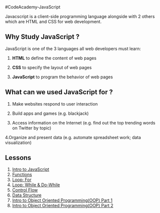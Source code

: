 #CodeAcademy-JavaScript

Javacscript is a client-side programming language alongside with 2 others which are HTML and CSS for web development. 

## Why Study JavaScript ? 
JavaScript is one of the 3 languages all web developers must learn:

1. **HTML** to define the content of web pages

2. **CSS** to specify the layout of web pages

3. **JavaScript** to program the behavior of web pages

## What can we used JavaScript for ? 

1. Make websites respond to user interaction

2. Build apps and games (e.g. blackjack)

3. Access information on the Internet (e.g. find out the top trending words on Twitter by topic)

4.Organize and present data (e.g. automate spreadsheet work; data visualization)

## Lessons 
1. [Intro to JavaScript](https://github.com/yclim95/CodeAcademy-JavaScript/tree/master/Lesson1_introduction_to_javascript)
2. [Functions](https://github.com/yclim95/CodeAcademy-JavaScript/tree/master/Lesson2_functions)
3. [Loop: For](https://github.com/yclim95/CodeAcademy-JavaScript/tree/master/Lesson3_for_loop)
4. [Loop: While & Do-While](https://github.com/yclim95/CodeAcademy-JavaScript/tree/master/Lesson4_while_loop)
5. [Control Flow](https://github.com/yclim95/CodeAcademy-JavaScript/tree/master/Lesson5_control_flow)
6. [Data Structure](https://github.com/yclim95/CodeAcademy-JavaScript/tree/master/Lesson6_data_structure)
7. [Intro to Object Oriented Programming(OOP) Part 1](https://github.com/yclim95/CodeAcademy-JavaScript/tree/master/Lesson7_intro_to_object_oriented_programming_part_1)
7. [Intro to Object Oriented Programming(OOP) Part 2](https://github.com/yclim95/CodeAcademy-JavaScript/tree/master/Lesson8_intro_to_object_oriented_programming_part_2)